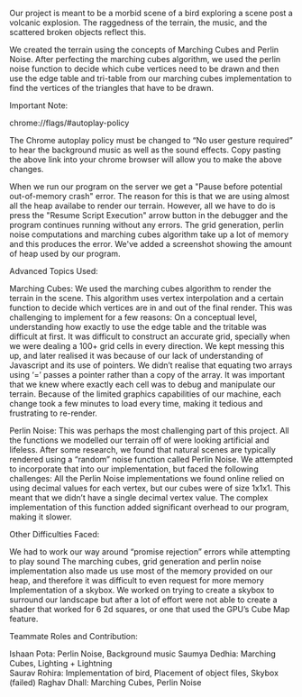 Our project is meant to be a morbid scene of a bird exploring a scene post a volcanic explosion. The raggedness of the terrain, the music, and the scattered broken objects reflect this.   

We created the terrain using the concepts of Marching Cubes and Perlin Noise. After perfecting the marching cubes algorithm, we used the perlin noise function to decide which cube vertices need to be drawn and then use the edge table and tri-table from our marching cubes implementation to find the vertices of the triangles that have to be drawn. 

Important Note: 

chrome://flags/#autoplay-policy 

The Chrome autoplay policy must be changed to “No user gesture required” to hear the background music as well as the sound effects. Copy pasting the above link into your chrome browser will allow you to make the above changes. 
 
 When we run our program on the server we get a "Pause before potential out-of-memory crash" error. The reason for this is that we are using almost all the heap availabe to render our terrain. However, all we have to do is press the "Resume Script Execution" arrow button in the debugger and the program continues running without any errors. The grid generation, perlin noise computations and marching cubes algorithm take up a lot of memory and this produces the error. We've added a screenshot showing the amount of heap used by our program.

 
Advanced Topics Used:

Marching Cubes: We used the marching cubes algorithm to render the terrain in the scene. This algorithm uses vertex interpolation and a certain function to decide which vertices are in and out of the final render. This was challenging to implement for a few reasons:
On a conceptual level, understanding how exactly to use the edge table and the tritable was difficult at first. 
It was difficult to construct an accurate grid, specially when we were dealing a 100+ grid cells in every direction. We kept messing this up, and later realised it was because of our lack of understanding of Javascript and its use of pointers. We didn’t realise that equating two arrays using ‘=’ passes a pointer rather than a copy of the array. It was important that we knew where exactly each cell was to debug and manipulate our terrain. 
Because of the limited graphics capabilities of our machine, each change took a few minutes to load every time, making it tedious and frustrating to re-render.

Perlin Noise: This was perhaps the most challenging part of this project. All the functions we modelled our terrain off of were looking artificial and lifeless. After some research, we found that natural scenes are typically rendered using a “random” noise function called Perlin Noise. We attempted to incorporate that into our implementation, but faced the following challenges:
All the Perlin Noise implementations we found online relied on using decimal values for each vertex, but our cubes were of size 1x1x1. This meant that we didn’t have a single decimal vertex value.
The complex implementation of this function added significant overhead to our program, making it slower.
         

Other Difficulties Faced: 

We had to work our way around “promise rejection” errors while attempting to play sound
The marching cubes, grid generation and perlin noise implementation also made us use most of the memory provided on our heap, and therefore it was difficult to even request for more memory
Implementation of a skybox. We worked on trying to create a skybox to surround our landscape but after a lot of effort were not able to create a shader that worked for 6 2d squares, or one that used the GPU’s Cube Map feature.

Teammate Roles and Contribution: 

Ishaan Pota: Perlin Noise, Background music 
Saumya Dedhia: Marching Cubes, Lighting + Lightning  
Saurav Rohira: Implementation of bird, Placement of object files, Skybox (failed)
Raghav Dhall: Marching Cubes, Perlin Noise 




